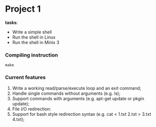 # Project 1
**tasks**: 
* Write a simple shell
* Run the shell in Linux
* Run the shell in Minix 3
  
### Compiling instruction
```shell
make
```

### Current features
1. Write a working read/parse/execute loop and an exit command;
2. Handle single commands without arguments (e.g. ls);
3. Support commands with arguments (e.g. apt-get update or pkgin update);
4. File I/O redirection:
5. Support for bash style redirection syntax (e.g. cat < 1.txt 2.txt > 3.txt 4.txt);

